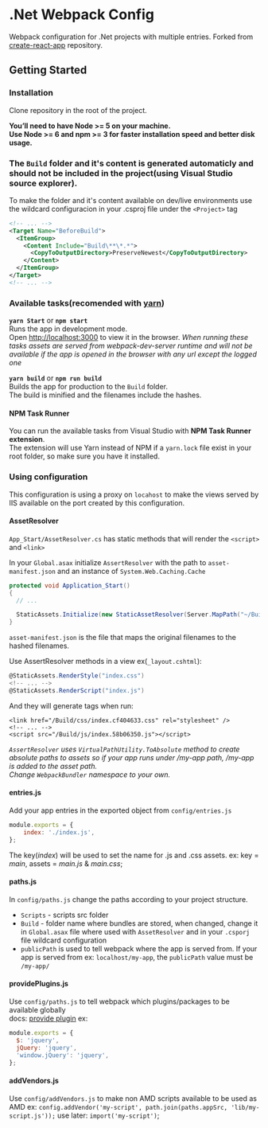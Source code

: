 # .Net Webpack Config
Webpack configuration for .Net projects with multiple entries.
Forked from [create-react-app](https://github.com/facebookincubator/create-react-app "create-react-app") repository.

## Getting Started

### Installation
Clone repository in the root of the project.

**You’ll need to have Node >= 5 on your machine.**  
**Use Node >= 6 and npm >= 3 for faster installation speed and better disk usage.**

### The `Build` folder and it's content is generated automaticly and should not be included in the project(using Visual Studio source explorer).
To make the folder and it's content available on dev/live environments use the wildcard configuracion in your .csproj file under the `<Project>` tag
```xml
<!-- ... -->
<Target Name="BeforeBuild">
  <ItemGroup>
    <Content Include="Build\**\*.*">
      <CopyToOutputDirectory>PreserveNewest</CopyToOutputDirectory>
    </Content>
  </ItemGroup>
</Target>
<!-- ... -->
```

### Available tasks(recomended with [yarn](https://yarnpkg.com/en/))
**`yarn Start`** or **`npm start`**  
Runs the app in development mode.  
Open [http://localhost:3000](http://localhost:3000) to view it in the browser.
*When running these tasks assets are served from webpack-dev-server runtime and will not be available if the app is opened in the browser with any url except the logged one*

**`yarn build`** or **`npm run build`**  
Builds the app for production to the `Build` folder.  
The build is minified and the filenames include the hashes.

#### NPM Task Runner
You can run the available tasks from Visual Studio with **NPM Task Runner extension**.  
The extension will use Yarn instead of NPM if a `yarn.lock` file exist in your root folder, so make sure you have it installed.

### Using configuration
This configuration is using a proxy on `locahost` to make the views served by IIS available on the port created by this configuration.

#### AssetResolver
`App_Start/AssetResolver.cs` has static methods that will render the `<script>` and `<link>`

In your `Global.asax` initialize `AssertResolver` with the path to `asset-manifest.json` and an instance of `System.Web.Caching.Cache`

```csharp 
protected void Application_Start()
{
  // ...

  StaticAssets.Initialize(new StaticAssetResolver(Server.MapPath("~/Build/asset-manifest.json"), System.Web.HttpContext.Current.Cache));
}
```

`asset-manifest.json` is the file that maps the original filenames to the hashed filenames.

Use AssertResolver methods in a view ex(`_layout.cshtml`):
```csharp
@StaticAssets.RenderStyle("index.css")
<!-- ... -->
@StaticAssets.RenderScript("index.js")
```
And they will generate tags when run:
```
<link href="/Build/css/index.cf404633.css" rel="stylesheet" />
<!-- ... -->
<script src="/Build/js/index.58b06350.js"></script>
```
*`AssertResolver` uses `VirtualPathUtility.ToAbsolute` method to create absolute paths to assets so if your app runs under /my-app path, /my-app is added to the asset path.*  
*Change `WebpackBundler` namespace to your own.*

#### entries.js
Add your app entries in the exported object from `config/entries.js`
```javascript
module.exports = {
	index: './index.js',
};
```
The key(*index*) will be used to set the name for .js and .css assets.
ex: key = *main*, assets = *main.js* & *main.css*;

#### paths.js
In `config/paths.js` change the paths according to your project structure.
- `Scripts` - scripts src folder
- `Build` - folder name where bundles are stored, when changed, change it in `Global.asax` file where used with `AssetResolver` and in your `.csporj` file wildcard configuration
- `publicPath` is used to tell webpack where the app is served from. If your app is served from ex: `localhost/my-app`, the `publicPath` value must be `/my-app/`

#### providePlugins.js
Use `config/paths.js` to tell webpack which plugins/packages to be available globally   
docs: [provide plugin](https://webpack.github.io/docs/list-of-plugins.html#provideplugin)
ex: 
```javascript
module.exports = {
  $: 'jquery',
  jQuery: 'jquery',
  'window.jQuery': 'jquery',
};
```

#### addVendors.js
Use `config/addVendors.js` to make non AMD scripts available to be used as AMD
ex: `config.addVendor('my-script', path.join(paths.appSrc, 'lib/my-script.js'));`
use later: `import('my-script')`;